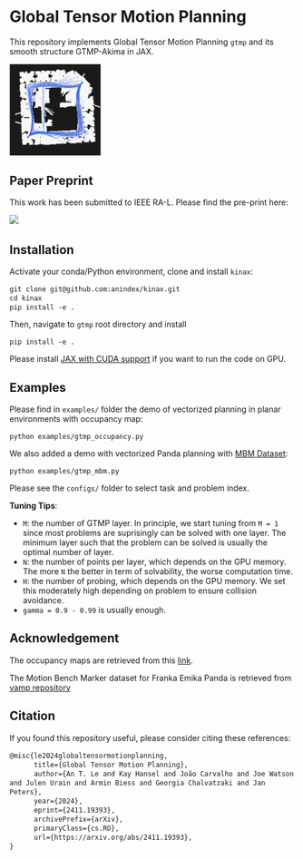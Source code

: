 # Global Tensor Motion Planning

This repository implements Global Tensor Motion Planning `gtmp` and its smooth structure GTMP-Akima in JAX. 


<p float="middle">
  <img src="demos/gtmp_spline_occupancy.png" width="32%" /> 
</p>


## Paper Preprint

This work has been submitted to IEEE RA-L. Please find the pre-print here:

[<img src="https://img.shields.io/badge/arxiv-%23B31B1B.svg?&style=for-the-badge&logo=arxiv&logoColor=white" />](https://arxiv.org/abs/2411.19393)

## Installation

Activate your conda/Python environment, clone and install `kinax`:

```azure
git clone git@github.com:anindex/kinax.git
cd kinax
pip install -e .
```

Then, navigate to `gtmp` root directory and install

```azure
pip install -e .
```

Please install [JAX with CUDA support](https://github.com/google/jax#installation) if you want to run the code on GPU.

## Examples

Please find in `examples/` folder the demo of vectorized planning in planar environments with occupancy map:

```azure
python examples/gtmp_occupancy.py
```

We also added a demo with vectorized Panda planning with [MBM Dataset](https://github.com/KavrakiLab/motion_bench_maker):

```azure
python examples/gtmp_mbm.py
```

Please see the `configs/` folder to select task and problem index.

**Tuning Tips**:

- `M`: the number of GTMP layer. In principle, we start tuning from `M = 1` since most problems are suprisingly can be solved with one layer. The minimum layer such that the problem can be solved is usually the optimal number of layer.
- `N`: the number of points per layer, which depends on the GPU memory. The more `N` the better in term of solvability, the worse computation time.
- `H`: the number of probing, which depends on the GPU memory. We set this moderately high depending on problem to ensure collision avoidance. 
- `gamma = 0.9 - 0.99` is usually enough.

## Acknowledgement

The occupancy maps are retrieved from this [link](http://www2.informatik.uni-freiburg.de/~stachnis/datasets.html).

The Motion Bench Marker dataset for Franka Emika Panda is retrieved from [vamp repository](https://github.com/KavrakiLab/vamp/tree/main/resources)

## Citation

If you found this repository useful, please consider citing these references:

```azure
@misc{le2024globaltensormotionplanning,
      title={Global Tensor Motion Planning}, 
      author={An T. Le and Kay Hansel and João Carvalho and Joe Watson and Julen Urain and Armin Biess and Georgia Chalvatzaki and Jan Peters},
      year={2024},
      eprint={2411.19393},
      archivePrefix={arXiv},
      primaryClass={cs.RO},
      url={https://arxiv.org/abs/2411.19393}, 
}
```
